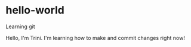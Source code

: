 # hello-world
Learning git

Hello, I'm Trini. I'm learning how to make and commit changes right now!
